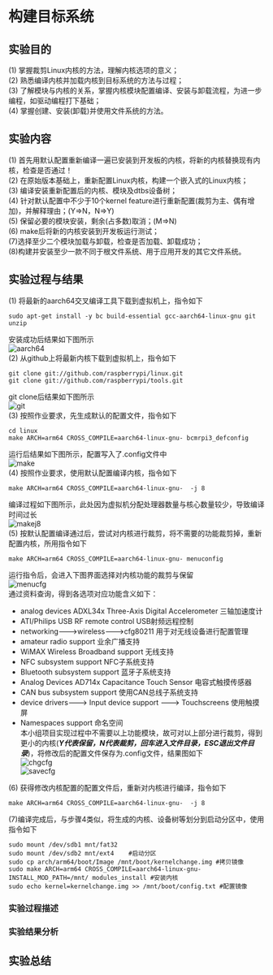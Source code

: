 # 构建目标系统
## 实验目的
(1) 掌握裁剪Linux内核的方法，理解内核选项的意义；  
(2) 熟悉编译内核并加载内核到目标系统的方法与过程；  
(3) 了解模块与内核的关系，掌握内核模块配置编译、安装与卸载流程，为进一步编程，如驱动编程打下基础；  
(4) 掌握创建、安装(卸载)并使用文件系统的方法。
## 实验内容
(1) 首先用默认配置重新编译一遍已安装到开发板的内核，将新的内核替换现有内核，检查是否通过！  
(2) 在原始版本基础上，重新配置Linux内核，构建一个嵌入式的Linux内核；  
(3) 编译安装重新配置后的内核、模块及dtbs设备树；  
(4) 针对默认配置中不少于10个kernel feature进行重新配置(裁剪为主、偶有增加)，并解释理由；(Y=>N，N=>Y)  
(5) 保留必要的模块安装，剩余(占多数)取消；(M=>N)  
(6) make后将新的内核安装到开发板运行测试；  
(7)选择至少二个模块加载与卸载，检查是否加载、卸载成功；  
(8)构建并安装至少一款不同于根文件系统、用于应用开发的其它文件系统。
## 实验过程与结果
(1) 将最新的aarch64交叉编译工具下载到虚拟机上，指令如下  
```
sudo apt-get install -y bc build-essential gcc-aarch64-linux-gnu git unzip
```
安装成功后结果如下图所示  
![aarch64](https://github.com/HaloTrouvaille/Embedded-Software-Group-12/blob/master/第五次作业及源码/图片/aarch64.png)  
(2) 从github上将最新内核下载到虚拟机上，指令如下  
```
git clone git://github.com/raspberrypi/linux.git
git clone git://github.com/raspberrypi/tools.git
```
git clone后结果如下图所示  
![git](https://github.com/HaloTrouvaille/Embedded-Software-Group-12/blob/master/第五次作业及源码/图片/git.png)  
(3) 按照作业要求，先生成默认的配置文件，指令如下  
```
cd linux
make ARCH=arm64 CROSS_COMPILE=aarch64-linux-gnu- bcmrpi3_defconfig
```
运行后结果如下图所示，配置写入了.config文件中  
![make](https://github.com/HaloTrouvaille/Embedded-Software-Group-12/blob/master/第五次作业及源码/图片/make.png)  
(4) 按照作业要求，使用默认配置编译内核，指令如下  
```
make ARCH=arm64 CROSS_COMPILE=aarch64-linux-gnu-  -j 8
```
编译过程如下图所示，此处因为虚拟机分配处理器数量与核心数量较少，导致编译时间过长  
![makej8](https://github.com/HaloTrouvaille/Embedded-Software-Group-12/blob/master/第五次作业及源码/图片/makej8.png)  
(5) 按默认配置编译通过后，尝试对内核进行裁剪，将不需要的功能裁剪掉，重新配置内核，所用指令如下  
```
make ARCH=arm64 CROSS_COMPILE=aarch64-linux-gnu- menuconfig
```
运行指令后，会进入下图界面选择对内核功能的裁剪与保留  
![menucfg](https://github.com/HaloTrouvaille/Embedded-Software-Group-12/blob/master/第五次作业及源码/图片/menucfg.png)  
通过资料查询，得到各选项对应功能含义如下：  
* analog devices ADXL34x Three-Axis Digital Accelerometer 三轴加速度计  
* ATI/Philips USB RF remote control USB射频远程控制  
* networking--->wireless--->cfg80211 用于对无线设备进行配置管理  
* amateur radio support 业余广播支持  
* WiMAX Wireless Broadband support 无线支持  
* NFC subsystem support NFC子系统支持  
* Bluetooth subsystem support 蓝牙子系统支持  
* Analog Devices AD714x Capacitance Touch Sensor 电容式触摸传感器  
* CAN bus subsystem support 使用CAN总线子系统支持  
* device drivers---> Input device support ---> Touchscreens 使用触摸屏  
* Namespaces support 命名空间  
本小组项目实现过程中不需要以上功能模块，故可对以上部分进行裁剪，得到更小的内核(***Y代表保留，N代表裁剪，回车进入文件目录，ESC退出文件目录***)，将修改后的配置文件保存为.config文件，结果图如下  
![chgcfg](https://github.com/HaloTrouvaille/Embedded-Software-Group-12/blob/master/第五次作业及源码/图片/chgcfg.png)  
![savecfg](https://github.com/HaloTrouvaille/Embedded-Software-Group-12/blob/master/第五次作业及源码/图片/savecfg.png)  

(6) 获得修改内核配置的配置文件后，重新对内核进行编译，指令如下  
```
make ARCH=arm64 CROSS_COMPILE=aarch64-linux-gnu-  -j 8
```
(7)编译完成后，与步骤4类似，将生成的内核、设备树等划分到启动分区中，使用指令如下  
```
sudo mount /dev/sdb1 mnt/fat32  
sudo mount /dev/sdb2 mnt/ext4    #启动分区
sudo cp arch/arm64/boot/Image /mnt/boot/kernelchange.img #拷贝镜像
sudo make ARCH=arm64 CROSS_COMPILE=aarch64-linux-gnu- INSTALL_MOD_PATH=/mnt/ modules_install #安装内核
sudo echo kernel=kernelchange.img >> /mnt/boot/config.txt #配置镜像
```

### 实验过程描述
### 实验结果分析
## 实验总结

